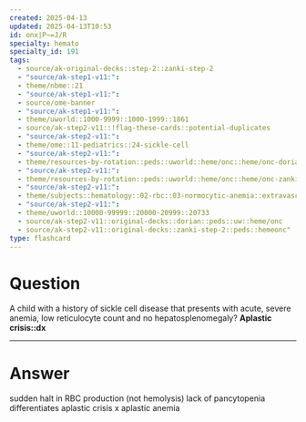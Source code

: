 ```yaml
---
created: 2025-04-13
updated: 2025-04-13T10:53
id: onx|P~=J/R
specialty: hemato
specialty_id: 191
tags:
  - source/ak-original-decks::step-2::zanki-step-2
  - "source/ak-step1-v11:": 
  - theme/nbme::21
  - "source/ak-step1-v11:": 
  - source/ome-banner
  - "source/ak-step1-v11:": 
  - theme/uworld::1000-9999::1000-1999::1861
  - source/ak-step2-v11::!flag-these-cards::potential-duplicates
  - "source/ak-step2-v11:": 
  - theme/ome::11-pediatrics::24-sickle-cell
  - "source/ak-step2-v11:": 
  - theme/resources-by-rotation::peds::uworld::heme/onc::heme/onc-dorian
  - "source/ak-step2-v11:": 
  - theme/resources-by-rotation::peds::uworld::heme/onc::heme/onc-zanki
  - "source/ak-step2-v11:": 
  - theme/subjects::hematology::02-rbc::03-normocytic-anemia::extravascular-hemolysis::sickle-cell::pathophysiology
  - "source/ak-step2-v11:": 
  - theme/uworld::10000-99999::20000-20999::20733
  - source/ak-step2-v11::original-decks::dorian::peds::uw::heme/onc
  - source/ak-step2-v11::original-decks::zanki-step-2::peds::hemeonc"
type: flashcard
---
```


# Question
A child with a history of sickle cell disease that presents with acute, severe anemia, low reticulocyte count and no hepatosplenomegaly?    **Aplastic crisis::dx**

---

# Answer
sudden halt in RBC production (not hemolysis)  lack of pancytopenia differentiates aplastic crisis x aplastic anemia